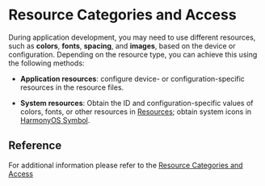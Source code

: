 # Resource Categories and Access

During application development, you may need to use different resources, such as **colors**, **fonts**, **spacing**, and **images**, based on the device or configuration. Depending on the resource type, you can achieve this using the following methods:

- **Application resources**: configure device- or configuration-specific resources in the resource files.

- **System resources**: Obtain the ID and configuration-specific values of colors, fonts, or other resources in [Resources](https://gitee.com/openharmony/docs/blob/master/en/design/ux-design/design-resources.md); obtain system icons in [HarmonyOS Symbol](https://developer.huawei.com/consumer/cn/design/harmonyos-symbol/).

## Reference
For additional information please refer to the [Resource Categories and Access](https://github.com/eclipse-oniro-mirrors/docs/blob/OpenHarmony-5.1.0-Release/en/application-dev/quick-start/resource-categories-and-access.md) 